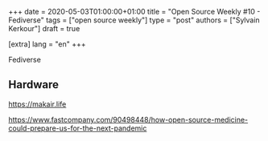 +++
date = 2020-05-03T01:00:00+01:00
title = "Open Source Weekly #10 - Fediverse"
tags = ["open source weekly"]
type = "post"
authors = ["Sylvain Kerkour"]
draft = true

[extra]
lang = "en"
+++

Fediverse



## Hardware

https://makair.life


https://www.fastcompany.com/90498448/how-open-source-medicine-could-prepare-us-for-the-next-pandemic
